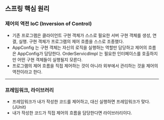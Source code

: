 ## 스프링 핵심 원리

### 제어의 역전 IoC (Inversion of Control)

- 기존 프로그램은 클라이언트 구현 객체가 스스로 필요한 서버 구현 객체를 생성, 연결, 실행. 구현 객체가 프로그램의 제어 흐름을 스스로 조종했다.
- AppConfig 는 구현 객체는 자신의 로직을 실행하는 역할만 담당하고 제어의 흐름은 AppConfig가 담당한다. OrderServicdImpl 는 필요한 인터페이스를 호출하지만 어떤 구현 객체들이 실행될지 모른다.
- 프로그램의 제어 흐름을 직접 제어하는 것이 아니라 외부에서 관리하는 것을 제어의 역전이라고 한다.

---
### 프레임워크, 라이브러리

- 프레임워크가 내가 작성한 코드를 제어하고, 대신 실행하면 프레임워크가 맞다. (JUnit)
- 내가 작성한 코드가 직접 제어의 흐름을 담당한다면 라이브러리이다.
